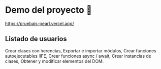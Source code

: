 
# Demo del proyecto 🚀

https://pruebajs-pearl.vercel.app/



## Listado de usuarios

Crear clases con herencias, Exportar e importar módulos, Crear funciones autoejecutables IIFE, Crear funciones async / await,
Crear instancias de clases, Obtener y modificar elementos del DOM.